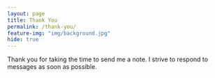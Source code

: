 ```yaml
---
layout: page
title: Thank You
permalink: /thank-you/
feature-img: "img/background.jpg"
hide: true
---
```


Thank you for taking the time to send me a note.  I strive to respond to messages as soon as possible.
